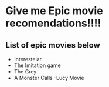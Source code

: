 # Give me Epic movie recomendations!!!!

## List of epic movies below
- Interestelar
- The Imitation game
- The Grey
- A Monster Calls
-Lucy Movie

